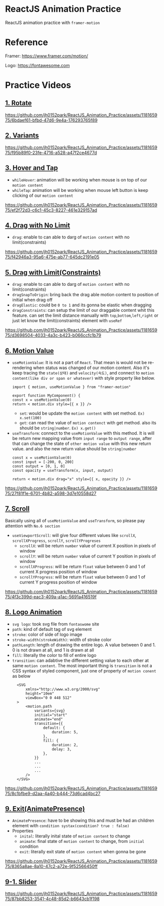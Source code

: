 # ReactJS Animation Practice
ReactJS animation practice with `framer-motion`

# Reference
Framer: https://www.framer.com/motion/

Logo: https://fontawesome.com

# Practice Videos
## [1. Rotate](https://github.com/jh0152park/ReactJS_Animation_Practice/tree/main/animation_practice/1.RotateAnimation)
https://github.com/jh0152park/ReactJS_Animation_Practice/assets/118165975/6bdaef61-bfbd-47d6-9e4a-176293765f89

## [2. Variants](https://github.com/jh0152park/ReactJS_Animation_Practice/tree/main/animation_practice/2.VariantsAnimation(parent%2Bchildren%20elements))
https://github.com/jh0152park/ReactJS_Animation_Practice/assets/118165975/f95b89f0-23fe-4716-a528-a47f2ce4677d

## [3. Hover and Tap](https://github.com/jh0152park/ReactJS_Animation_Practice/tree/main/animation_practice/3.HoverAndTap)
- `whileHover`: animation will be working when mouse is on top of our `motion content`
- `whileTap`: animation will be working when mouse left button is keep clicking of our `motion content`

https://github.com/jh0152park/ReactJS_Animation_Practice/assets/118165975/ef2f72d3-c6c1-45c3-8227-461e329157ad

## [4. Drag with No Limit](https://github.com/jh0152park/ReactJS_Animation_Practice/tree/main/animation_practice/4.Drag)
- `drag`: enable to can able to darg of `motion content` with no limit(constraints)

https://github.com/jh0152park/ReactJS_Animation_Practice/assets/118165975/f42946a3-95a6-475e-ab77-645dc2191e05


## [5. Drag with Limit(Constraints)](https://github.com/jh0152park/ReactJS_Animation_Practice/tree/main/animation_practice/5.DragWithLimit)
- `drag`: enable to can able to darg of `motion content` with no limit(constraints)
- `dragSnapToOrigin`: bring back the drag able motion content to position of initial when drag off
- `dragElastic`: could be `0 to 1` and its gonna be elastic when dragging
- `dragConstraints`: can setup the limit of our draggable content whit this feature. can set the limit distance manually with `top`,`bottom`,`left`,`right` or just let know the limit(constraints) element with `useRef`

https://github.com/jh0152park/ReactJS_Animation_Practice/assets/118165975/d3698504-4033-4a3c-b423-b066ccfc1b79

## [6. Motion Value](https://github.com/jh0152park/ReactJS_Animation_Practice/tree/main/animation_practice/6.useMotionValue_useTransform)
- `useMotionValue`: It is not a part of `React`. That mean is would not be re-rendering when status was changed of our motion content.
Also it's keep tracing the `state(상태)` and `velocity(속도)`, and connect to `motion content(like div or span or whatever)` with style                          property like below.
  ```TS
  import { motion, useMotionValue } from "framer-motion"
  
  export function MyComponent() {
  const x = useMotionValue(0)
  return < motion.div style={{ x }} />
  ```
  * `set`: would be update the `motion content` with set method. `Ex) x.set(100)`
  * `get`: can read the value of `motion contenct` with get method. also its should be `string|number`. `Ex) x.get()`
- `useTransform`: connect to the `useMotionValue` with this method. It is will be return new mapping value from `input range` to `output range`, after that can change the state of `other motion value` with this new return value. and also the new return value should be `string|number`
  ```TS
  const x = useMotionValue(0)
  const input = [-200, 0, 200]
  const output = [0, 1, 0]
  const opacity = useTransform(x, input, output)
  
  return < motion.div drag="x" style={{ x, opacity }} />
  ```
  
https://github.com/jh0152park/ReactJS_Animation_Practice/assets/118165975/27f81f1e-6701-4b82-a598-3d7e10558d27


## [7. Scroll](https://github.com/jh0152park/ReactJS_Animation_Practice/tree/main/animation_practice/7.%20Scroll)
Basically using all of `useMotionValue` and `useTransform`, so please pay attention with `No.6 section`
- `useViewportScroll`: will give four different values like `scrollX`, `scrollXProgress`, `scrollY`, `scrollYProgreses`
  * `scrollX`: will be return `number` value of current X position in pixels of window
  * `scrollY`: will be return `number` value of current Y position in pixels of window
  * `scrollXProgress`: will be return `float` value between 0 and 1 of current X progress position of window
  * `scrollYProgress`: will be return `float` value between 0 and 1 of current Y progress position of window

https://github.com/jh0152park/ReactJS_Animation_Practice/assets/118165975/4f3c399d-eac3-409a-a1ac-5691a416519f

## [8. Logo Animation](https://github.com/jh0152park/ReactJS_Animation_Practice/tree/main/animation_practice/8.Logo%20Animation)
- `svg logo`: took svg file from `fontaswome` site
- `path`: kind of default tag of svg element
- `stroke`: color of side of logo image
- `stroke-width(strokeWidth)`: width of stroke color
- `pathLength`: length of drawing the entire logo. A value between 0 and 1. 0 is not drawn at all, and 1 is drawn at all
- `fill`: literally the color to fill of entire logo
- `transition`: can adabtive the different setting value to each other at same `motion content`. The most important thing is `transition` is not a CSS syntax of styled component, just one of property of `motion conent` as below
  ```TS
    <SVG
        xmlns="http://www.w3.org/2000/svg"
        height="10em"
        viewBox="0 0 448 512"
    >
        <motion.path
            variants={svg}
            initial="start"
            animate="end"
            transition={{
                default: {
                    duration: 5,
                },
                fill: {
                    duration: 2,
                    delay: 3,
                },
            }}
            ...
            ...
            ...
        />
    </SVG>
  ```


https://github.com/jh0152park/ReactJS_Animation_Practice/assets/118165975/8c1bfbe9-d2aa-4a40-b444-73d6cad4bc27

## [9. Exit(AnimatePresence)](https://github.com/jh0152park/ReactJS_Animation_Practice/tree/main/animation_practice/9.Exit)
- `AnimatePresence`: have to be showing this and must be had an children element with `condition systax(condition? true : false)`
- Properties
    * `inital`: literally inital state of `motion content` to change
    * `animate`: final state of `motion content` to change, from `initial` condition
    * `exit`: literally exit state of `motion content` when gonna be gone
      
https://github.com/jh0152park/ReactJS_Animation_Practice/assets/118165975/8365a8ae-8a10-47c2-a72e-9f52566450ff

  ## [9-1. Slider](https://github.com/jh0152park/ReactJS_Animation_Practice/tree/main/animation_practice/9-1.Slider)
  
  https://github.com/jh0152park/ReactJS_Animation_Practice/assets/118165975/87bb8253-3541-4c48-85d2-b6643cb1f198




